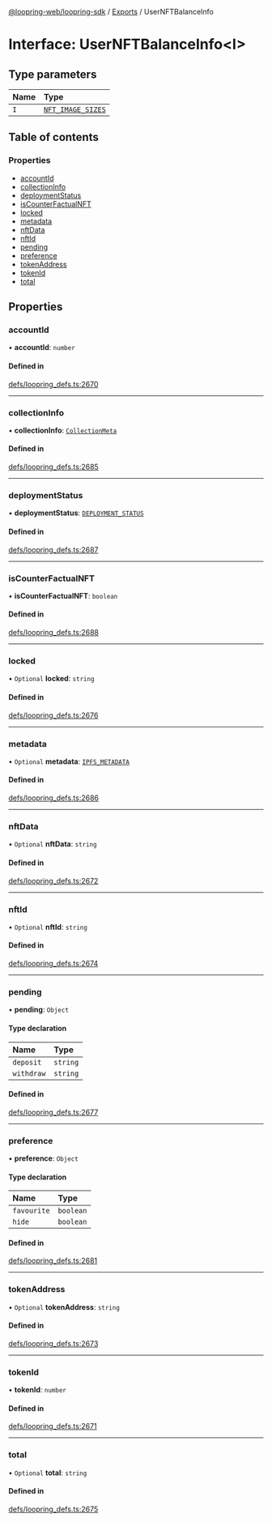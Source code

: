 [@loopring-web/loopring-sdk](../README.md) / [Exports](../modules.md) / UserNFTBalanceInfo

# Interface: UserNFTBalanceInfo<I\>

## Type parameters

| Name | Type |
| :------ | :------ |
| `I` | [`NFT_IMAGE_SIZES`](../enums/NFT_IMAGE_SIZES.md) |

## Table of contents

### Properties

- [accountId](UserNFTBalanceInfo.md#accountid)
- [collectionInfo](UserNFTBalanceInfo.md#collectioninfo)
- [deploymentStatus](UserNFTBalanceInfo.md#deploymentstatus)
- [isCounterFactualNFT](UserNFTBalanceInfo.md#iscounterfactualnft)
- [locked](UserNFTBalanceInfo.md#locked)
- [metadata](UserNFTBalanceInfo.md#metadata)
- [nftData](UserNFTBalanceInfo.md#nftdata)
- [nftId](UserNFTBalanceInfo.md#nftid)
- [pending](UserNFTBalanceInfo.md#pending)
- [preference](UserNFTBalanceInfo.md#preference)
- [tokenAddress](UserNFTBalanceInfo.md#tokenaddress)
- [tokenId](UserNFTBalanceInfo.md#tokenid)
- [total](UserNFTBalanceInfo.md#total)

## Properties

### accountId

• **accountId**: `number`

#### Defined in

[defs/loopring_defs.ts:2670](https://github.com/Loopring/loopring_sdk/blob/24fdf4c/src/defs/loopring_defs.ts#L2670)

___

### collectionInfo

• **collectionInfo**: [`CollectionMeta`](../modules.md#collectionmeta)

#### Defined in

[defs/loopring_defs.ts:2685](https://github.com/Loopring/loopring_sdk/blob/24fdf4c/src/defs/loopring_defs.ts#L2685)

___

### deploymentStatus

• **deploymentStatus**: [`DEPLOYMENT_STATUS`](../enums/DEPLOYMENT_STATUS.md)

#### Defined in

[defs/loopring_defs.ts:2687](https://github.com/Loopring/loopring_sdk/blob/24fdf4c/src/defs/loopring_defs.ts#L2687)

___

### isCounterFactualNFT

• **isCounterFactualNFT**: `boolean`

#### Defined in

[defs/loopring_defs.ts:2688](https://github.com/Loopring/loopring_sdk/blob/24fdf4c/src/defs/loopring_defs.ts#L2688)

___

### locked

• `Optional` **locked**: `string`

#### Defined in

[defs/loopring_defs.ts:2676](https://github.com/Loopring/loopring_sdk/blob/24fdf4c/src/defs/loopring_defs.ts#L2676)

___

### metadata

• `Optional` **metadata**: [`IPFS_METADATA`](../modules.md#ipfs_metadata)

#### Defined in

[defs/loopring_defs.ts:2686](https://github.com/Loopring/loopring_sdk/blob/24fdf4c/src/defs/loopring_defs.ts#L2686)

___

### nftData

• `Optional` **nftData**: `string`

#### Defined in

[defs/loopring_defs.ts:2672](https://github.com/Loopring/loopring_sdk/blob/24fdf4c/src/defs/loopring_defs.ts#L2672)

___

### nftId

• `Optional` **nftId**: `string`

#### Defined in

[defs/loopring_defs.ts:2674](https://github.com/Loopring/loopring_sdk/blob/24fdf4c/src/defs/loopring_defs.ts#L2674)

___

### pending

• **pending**: `Object`

#### Type declaration

| Name | Type |
| :------ | :------ |
| `deposit` | `string` |
| `withdraw` | `string` |

#### Defined in

[defs/loopring_defs.ts:2677](https://github.com/Loopring/loopring_sdk/blob/24fdf4c/src/defs/loopring_defs.ts#L2677)

___

### preference

• **preference**: `Object`

#### Type declaration

| Name | Type |
| :------ | :------ |
| `favourite` | `boolean` |
| `hide` | `boolean` |

#### Defined in

[defs/loopring_defs.ts:2681](https://github.com/Loopring/loopring_sdk/blob/24fdf4c/src/defs/loopring_defs.ts#L2681)

___

### tokenAddress

• `Optional` **tokenAddress**: `string`

#### Defined in

[defs/loopring_defs.ts:2673](https://github.com/Loopring/loopring_sdk/blob/24fdf4c/src/defs/loopring_defs.ts#L2673)

___

### tokenId

• **tokenId**: `number`

#### Defined in

[defs/loopring_defs.ts:2671](https://github.com/Loopring/loopring_sdk/blob/24fdf4c/src/defs/loopring_defs.ts#L2671)

___

### total

• `Optional` **total**: `string`

#### Defined in

[defs/loopring_defs.ts:2675](https://github.com/Loopring/loopring_sdk/blob/24fdf4c/src/defs/loopring_defs.ts#L2675)
